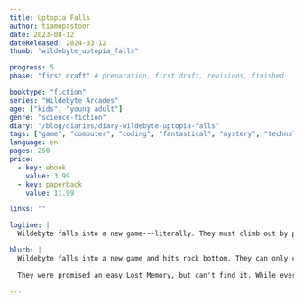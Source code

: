```yaml
---
title: Uptopia Falls
author: tiamopastoor
date: 2023-08-12
dateReleased: 2024-03-12
thumb: "wildebyte_uptopia_falls"

progress: 5
phase: "first draft" # preparation, first draft, revisions, finished

booktype: "fiction"
series: "Wildebyte Arcades"
age: ["kids", "young adult"] 
genre: "science-fiction"
diary: "/blog/diaries/diary-wildebyte-uptopia-falls"
tags: ["game", "computer", "coding", "fantastical", "mystery", "technology", "adventure"]
language: en
pages: 250
price:
  - key: ebook
    value: 3.99
  - key: paperback
    value: 11.99

links: ""

logline: |
  Wildebyte falls into a new game---literally. They must climb out by playing the game, jumping higher and higher, until they reach the top. But every level has new secrets, while a single fall means they have to start all over.

blurb: |
  Wildebyte falls into a new game and hits rock bottom. They can only climb out by playing the game, jumping higher and higher, until they reach the top. 
  
  They were promised an easy Lost Memory, but can't find it. While every level has new secrets and rules, a spy aims to ruin his run and get him to fall down again.

---
```


